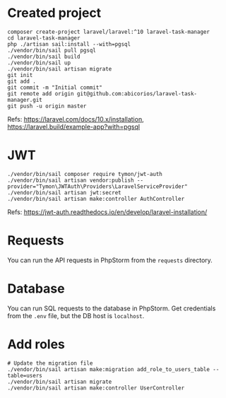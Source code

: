 # Created project
```shell
composer create-project laravel/laravel:^10 laravel-task-manager
cd laravel-task-manager
php ./artisan sail:install --with=pgsql
./vendor/bin/sail pull pgsql
./vendor/bin/sail build
./vendor/bin/sail up
./vendor/bin/sail artisan migrate
git init
git add .
git commit -m "Initial commit"
git remote add origin git@github.com:abicorios/laravel-task-manager.git
git push -u origin master
```
Refs: https://laravel.com/docs/10.x/installation, https://laravel.build/example-app?with=pgsql

# JWT
```shell
./vendor/bin/sail composer require tymon/jwt-auth
./vendor/bin/sail artisan vendor:publish --provider="Tymon\JWTAuth\Providers\LaravelServiceProvider"
./vendor/bin/sail artisan jwt:secret
./vendor/bin/sail artisan make:controller AuthController
```
Refs: https://jwt-auth.readthedocs.io/en/develop/laravel-installation/

# Requests
You can run the API requests in PhpStorm from the `requests` directory.

# Database
You can run SQL requests to the database in PhpStorm. Get credentials from the `.env` file, but the DB host is `localhost`.

# Add roles
```shell
# Update the migration file
./vendor/bin/sail artisan make:migration add_role_to_users_table --table=users
./vendor/bin/sail artisan migrate
./vendor/bin/sail artisan make:controller UserController
```
